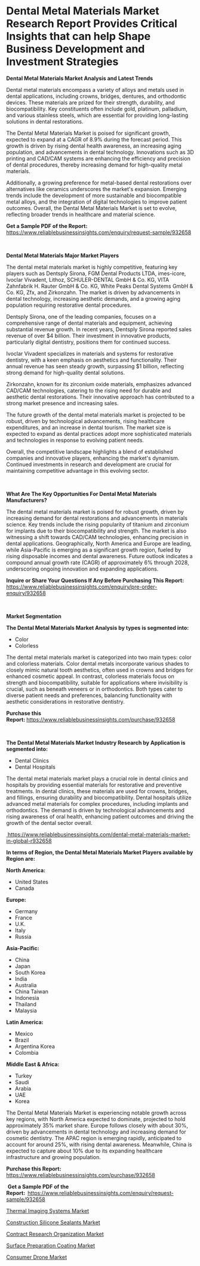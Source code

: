 <p><h1>Dental Metal Materials Market Research Report Provides Critical Insights that can help Shape Business Development and Investment Strategies</h1></p><p><strong>Dental Metal Materials Market Analysis and Latest Trends</strong></p>
<p><p>Dental metal materials encompass a variety of alloys and metals used in dental applications, including crowns, bridges, dentures, and orthodontic devices. These materials are prized for their strength, durability, and biocompatibility. Key constituents often include gold, platinum, palladium, and various stainless steels, which are essential for providing long-lasting solutions in dental restorations.</p><p>The Dental Metal Materials Market is poised for significant growth, expected to expand at a CAGR of 8.9% during the forecast period. This growth is driven by rising dental health awareness, an increasing aging population, and advancements in dental technology. Innovations such as 3D printing and CAD/CAM systems are enhancing the efficiency and precision of dental procedures, thereby increasing demand for high-quality metal materials.</p><p>Additionally, a growing preference for metal-based dental restorations over alternatives like ceramics underscores the market's expansion. Emerging trends include the development of more sustainable and biocompatible metal alloys, and the integration of digital technologies to improve patient outcomes. Overall, the Dental Metal Materials Market is set to evolve, reflecting broader trends in healthcare and material science.</p></p>
<p><strong>Get a Sample PDF of the Report:&nbsp;</strong> <a href="https://www.reliablebusinessinsights.com/enquiry/request-sample/932658?utm_campaign=39&utm_medium=2&utm_source=Github&utm_content=ia&utm_term=03122024&utm_id=dental-metal-materials">https://www.reliablebusinessinsights.com/enquiry/request-sample/932658</a></p>
<p>&nbsp;</p>
<p><strong>Dental Metal Materials Major Market Players</strong></p>
<p><p>The dental metal materials market is highly competitive, featuring key players such as Dentsply Sirona, FGM Dental Products LTDA, imes-icore, Ivoclar Vivadent, Lithoz, SCHULER-DENTAL GmbH & Co. KG, VITA Zahnfabrik H. Rauter GmbH & Co. KG, White Peaks Dental Systems GmbH & Co. KG, Zfx, and Zirkonzahn. The market is driven by advancements in dental technology, increasing aesthetic demands, and a growing aging population requiring restorative dental procedures.</p><p>Dentsply Sirona, one of the leading companies, focuses on a comprehensive range of dental materials and equipment, achieving substantial revenue growth. In recent years, Dentsply Sirona reported sales revenue of over $4 billion. Their investment in innovative products, particularly digital dentistry, positions them for continued success.</p><p>Ivoclar Vivadent specializes in materials and systems for restorative dentistry, with a keen emphasis on aesthetics and functionality. Their annual revenue has seen steady growth, surpassing $1 billion, reflecting strong demand for high-quality dental solutions.</p><p>Zirkonzahn, known for its zirconium oxide materials, emphasizes advanced CAD/CAM technologies, catering to the rising need for durable and aesthetic dental restorations. Their innovative approach has contributed to a strong market presence and increasing sales.</p><p>The future growth of the dental metal materials market is projected to be robust, driven by technological advancements, rising healthcare expenditures, and an increase in dental tourism. The market size is expected to expand as dental practices adopt more sophisticated materials and technologies in response to evolving patient needs. </p><p>Overall, the competitive landscape highlights a blend of established companies and innovative players, enhancing the market's dynamism. Continued investments in research and development are crucial for maintaining competitive advantage in this evolving sector.</p></p>
<p>&nbsp;</p>
<p><strong>What Are The Key Opportunities For Dental Metal Materials Manufacturers?</strong></p>
<p><p>The dental metal materials market is poised for robust growth, driven by increasing demand for dental restorations and advancements in materials science. Key trends include the rising popularity of titanium and zirconium for implants due to their biocompatibility and strength. The market is also witnessing a shift towards CAD/CAM technologies, enhancing precision in dental applications. Geographically, North America and Europe are leading, while Asia-Pacific is emerging as a significant growth region, fueled by rising disposable incomes and dental awareness. Future outlook indicates a compound annual growth rate (CAGR) of approximately 6% through 2028, underscoring ongoing innovation and expanding applications.</p></p>
<p><strong>Inquire or Share Your Questions If Any Before Purchasing This Report:</strong> <a href="https://www.reliablebusinessinsights.com/enquiry/pre-order-enquiry/932658?utm_campaign=39&utm_medium=2&utm_source=Github&utm_content=ia&utm_term=03122024&utm_id=dental-metal-materials">https://www.reliablebusinessinsights.com/enquiry/pre-order-enquiry/932658</a></p>
<p>&nbsp;</p>
<p><strong>Market Segmentation</strong></p>
<p><strong>The Dental Metal Materials Market Analysis by types is segmented into:</strong></p>
<p><ul><li>Color</li><li>Colorless</li></ul></p>
<p><p>The dental metal materials market is categorized into two main types: color and colorless materials. Color dental metals incorporate various shades to closely mimic natural tooth aesthetics, often used in crowns and bridges for enhanced cosmetic appeal. In contrast, colorless materials focus on strength and biocompatibility, suitable for applications where invisibility is crucial, such as beneath veneers or in orthodontics. Both types cater to diverse patient needs and preferences, balancing functionality with aesthetic considerations in restorative dentistry.</p></p>
<p><strong>Purchase this Report:&nbsp;</strong><a href="https://www.reliablebusinessinsights.com/purchase/932658?utm_campaign=39&utm_medium=2&utm_source=Github&utm_content=ia&utm_term=03122024&utm_id=dental-metal-materials">https://www.reliablebusinessinsights.com/purchase/932658</a></p>
<p>&nbsp;</p>
<p><strong>The Dental Metal Materials Market Industry Research by Application is segmented into:</strong></p>
<p><ul><li>Dental Clinics</li><li>Dental Hospitals</li></ul></p>
<p><p>The dental metal materials market plays a crucial role in dental clinics and hospitals by providing essential materials for restorative and preventive treatments. In dental clinics, these materials are used for crowns, bridges, and fillings, ensuring durability and biocompatibility. Dental hospitals utilize advanced metal materials for complex procedures, including implants and orthodontics. The demand is driven by technological advancements and rising awareness of oral health, enhancing patient outcomes and driving the growth of the dental sector overall.</p></p>
<p><a href="https://www.reliablebusinessinsights.com/dental-metal-materials-market-in-global-r932658?utm_campaign=39&utm_medium=2&utm_source=Github&utm_content=ia&utm_term=03122024&utm_id=dental-metal-materials">&nbsp;https://www.reliablebusinessinsights.com/dental-metal-materials-market-in-global-r932658</a></p>
<p><strong>In terms of Region, the Dental Metal Materials Market Players available by Region are:</strong></p>
<p>
    <p> <strong> North America: </strong>
        <ul>
            <li>United States</li>
            <li>Canada</li>
        </ul>
        </p> 
    <p> <strong> Europe: </strong>
        <ul>
            <li>Germany</li>
            <li>France</li>
            <li>U.K.</li>
            <li>Italy</li>
            <li>Russia</li>
        </ul>
        </p> 
    <p> <strong> Asia-Pacific: </strong>
        <ul>
            <li>China</li>
            <li>Japan</li>
            <li>South Korea</li>
            <li>India</li>
            <li>Australia</li>
            <li>China Taiwan</li>
            <li>Indonesia</li>
            <li>Thailand</li>
            <li>Malaysia</li>
        </ul>
        </p> 
    <p> <strong> Latin America: </strong>
        <ul>
            <li>Mexico</li>
            <li>Brazil</li>
            <li>Argentina Korea</li>
            <li>Colombia</li>
        </ul>
        </p> 
    <p> <strong> Middle East & Africa: </strong>
        <ul>
            <li>Turkey</li>
            <li>Saudi</li>
            <li>Arabia</li>
            <li>UAE</li>
            <li>Korea</li>
        </ul>
    </p>
    </p>
<p><p>The Dental Metal Materials Market is experiencing notable growth across key regions, with North America expected to dominate, projected to hold approximately 35% market share. Europe follows closely with about 30%, driven by advancements in dental technology and increasing demand for cosmetic dentistry. The APAC region is emerging rapidly, anticipated to account for around 25%, with rising dental awareness. Meanwhile, China is expected to capture about 10% due to its expanding healthcare infrastructure and growing population.</p></p>
<p><strong>Purchase this Report: </strong><a href="https://www.reliablebusinessinsights.com/purchase/932658?utm_campaign=39&utm_medium=2&utm_source=Github&utm_content=ia&utm_term=03122024&utm_id=dental-metal-materials">https://www.reliablebusinessinsights.com/purchase/932658</a></p>
<p>&nbsp;<strong>Get a Sample PDF of the Report:&nbsp;&nbsp;</strong><a href="https://www.reliablebusinessinsights.com/enquiry/request-sample/932658?utm_campaign=39&utm_medium=2&utm_source=Github&utm_content=ia&utm_term=03122024&utm_id=dental-metal-materials">https://www.reliablebusinessinsights.com/enquiry/request-sample/932658</a></p>
<p><strong></strong></p>
<p><p><a href="https://issuu.com/reportprime-2/docs/thermal-imaging-systems-market-size-2030.pptx?utm_campaign=39&utm_medium=2&utm_source=Github&utm_content=ia&utm_term=03122024&utm_id=dental-metal-materials">Thermal Imaging Systems Market</a></p><p><a href="https://www.linkedin.com/pulse/comprehensive-report-construction-silicone-sealants-market-otrje?utm_campaign=39&utm_medium=2&utm_source=Github&utm_content=ia&utm_term=03122024&utm_id=dental-metal-materials">Construction Silicone Sealants Market</a></p><p><a href="https://www.linkedin.com/pulse/contract-research-organization-momentum-charting-8-cagr-cbsse?utm_campaign=39&utm_medium=2&utm_source=Github&utm_content=ia&utm_term=03122024&utm_id=dental-metal-materials">Contract Research Organization Market</a></p><p><a href="https://issuu.com/reportprime-2/docs/surface-preparation-coating-market-size-2030.pptx?utm_campaign=39&utm_medium=2&utm_source=Github&utm_content=ia&utm_term=03122024&utm_id=dental-metal-materials">Surface Preparation Coating Market</a></p><p><a href="https://www.linkedin.com/pulse/in-depth-consumer-drone-market-report-size-share-growth-mzzfe?utm_campaign=39&utm_medium=2&utm_source=Github&utm_content=ia&utm_term=03122024&utm_id=dental-metal-materials">Consumer Drone Market</a></p></p>